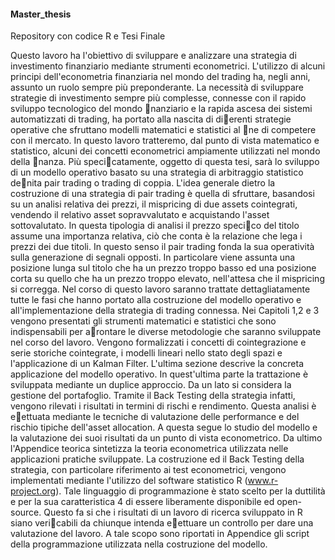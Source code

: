 #### Master_thesis
Repository con codice R e Tesi Finale

Questo lavoro ha l'obiettivo di sviluppare e analizzare una strategia di investimento finanziario mediante strumenti econometrici. L'utilizzo di alcuni principi dell'econometria finanziaria nel mondo del trading ha, negli anni, assunto un ruolo sempre più preponderante. La necessità di sviluppare strategie di investimento sempre più complesse, connesse
con il rapido sviluppo tecnologico del mondo 􏰀nanziario e la rapida ascesa dei sistemi automatizzati di trading, ha portato alla nascita di di􏰃erenti strategie operative che sfruttano modelli matematici e statistici al 􏰀ne di competere con il mercato. In questo lavoro tratteremo, dal punto di vista matematico e statistico, alcuni dei concetti econometrici ampiamente utilizzati nel mondo della 􏰀nanza. Più speci􏰀catamente, oggetto di questa tesi, sarà lo sviluppo di un modello operativo basato su una strategia di arbitraggio statistico de􏰀nita pair trading o trading di coppia. L'idea generale dietro la costruzione di una strategia di pair trading è quella di sfruttare, basandosi su un analisi relativa dei prezzi, il mispricing di due assets cointegrati, vendendo il relativo asset sopravvalutato e acquistando l'asset sottovalutato. In questa tipologia di analisi il prezzo speci􏰀co del titolo assume una importanza relativa, ciò che conta è la relazione che lega i prezzi dei due titoli. In questo senso il pair trading fonda la sua operatività sulla generazione di segnali opposti. In particolare viene assunta una posizione lunga sul titolo che ha un prezzo troppo basso ed una posizione corta su quello che ha un prezzo troppo elevato, nell'attesa che il mispricing si corregga. Nel corso di questo lavoro saranno trattate dettagliatamente tutte le fasi che hanno portato alla costruzione del modello operativo e all'implementazione della strategia di trading connessa. Nei Capitoli 1,2 e 3 vengono presentati gli strumenti matematici e statistici che sono indispensabili per a􏰃rontare le diverse metodologie che saranno sviluppate nel corso del lavoro. Vengono formalizzati i concetti di cointegrazione e serie storiche cointegrate, i modelli lineari nello stato degli spazi e l'applicazione di un Kalman Filter.
L'ultima sezione descrive la concreta applicazione del modello operativo. In quest'ultima parte la trattazione è sviluppata mediante un duplice approccio. Da un lato si considera la gestione del portafoglio. Tramite il Back Testing della strategia infatti, vengono rilevati i risultati in termini di rischi e rendimento. Questa analisi è e􏰃ettuata mediante le tecniche di valutazione delle performance e del rischio tipiche dell'asset allocation. A questa segue lo studio del modello e la valutazione dei suoi risultati da un punto di vista econometrico. Da ultimo l'Appendice teorica sintetizza la teoria econometrica utilizzata nelle applicazioni pratiche sviluppate. La costruzione ed il Back Testing della strategia, con particolare riferimento ai test econometrici, vengono implementati mediante l'utilizzo del software statistico R (www.r-project.org). Tale linguaggio di programmazione è stato scelto per la duttilità e per la sua caratteristica
4
di essere liberamente disponibile ed open-source. Questo fa si che i risultati di un lavoro di ricerca sviluppato in R siano veri􏰀cabili da chiunque intenda e􏰃ettuare un controllo per dare una valutazione del lavoro. A tale scopo sono riportati in Appendice gli script della programmazione utilizzata nella costruzione del modello.
